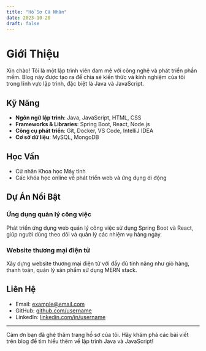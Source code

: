 ```yaml
---
title: "Hồ Sơ Cá Nhân"
date: 2023-10-20
draft: false
---
```


# Giới Thiệu

Xin chào! Tôi là một lập trình viên đam mê với công nghệ và phát triển phần mềm. Blog này được tạo ra để chia sẻ kiến thức và kinh nghiệm của tôi trong lĩnh vực lập trình, đặc biệt là Java và JavaScript.

## Kỹ Năng

- **Ngôn ngữ lập trình**: Java, JavaScript, HTML, CSS
- **Frameworks & Libraries**: Spring Boot, React, Node.js
- **Công cụ phát triển**: Git, Docker, VS Code, IntelliJ IDEA
- **Cơ sở dữ liệu**: MySQL, MongoDB

## Học Vấn

- Cử nhân Khoa học Máy tính
- Các khóa học online về phát triển web và ứng dụng di động

## Dự Án Nổi Bật

### Ứng dụng quản lý công việc
Phát triển ứng dụng web quản lý công việc sử dụng Spring Boot và React, giúp người dùng theo dõi và quản lý các nhiệm vụ hàng ngày.

### Website thương mại điện tử
Xây dựng website thương mại điện tử với đầy đủ tính năng như giỏ hàng, thanh toán, quản lý sản phẩm sử dụng MERN stack.

## Liên Hệ

- Email: example@email.com
- GitHub: [github.com/username](https://github.com/username)
- LinkedIn: [linkedin.com/in/username](https://linkedin.com/in/username)

---

Cảm ơn bạn đã ghé thăm trang hồ sơ của tôi. Hãy khám phá các bài viết trên blog để tìm hiểu thêm về lập trình Java và JavaScript!